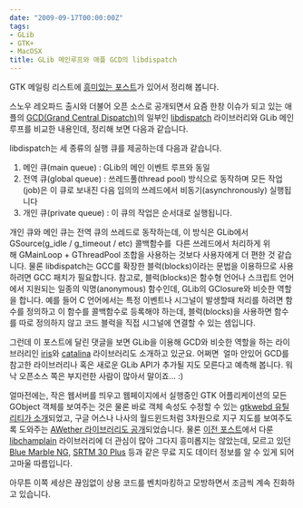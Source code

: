```yaml
---
date: "2009-09-17T00:00:00Z"
tags:
- GLib
- GTK+
- MacOSX
title: GLib 메인루프와 애플 GCD의 libdispatch
---
```


GTK 메일링 리스트에 [흥미있는 포스트](http://mail.gnome.org/archives/gtk-devel-list/2009-September/msg00036.html)가 있어서 정리해 봅니다.

스노우 레오파드 출시와 더불어 오픈 소스로 공개되면서 요즘 한창 이슈가 되고 있는 애플의 [GCD(Grand Central Dispatch)](http://arstechnica.com/open-source/news/2009/09/apple-opens-gcd-challenges-impede-adoption-on-linux.ars)의 일부인 [libdispatch](http://libdispatch.macosforge.org/) 라이브러리와 GLib 메인루프를 비교한 내용인데, 정리해 보면 다음과 같습니다.

libdispatch는 세 종류의 실행 큐를 제공하는데 다음과 같습니다.

1.  <span style="background-color:#ffffff;">메인 큐(main queue) : GLib의 메인 이벤트 루프와 동일</span>
2.  <span style="background-color:#ffffff;">전역 큐(global queue) : 쓰레드풀(thread pool) 방식으로 동작하며 모든 작업(job)은 이 큐로 보내진 다음 임의의 쓰레드에서 비동기(asynchronously) 실행됩니다</span>
3.  <span style="background-color:#ffffff;">개인 큐(private queue) : 이 큐의 작업은 순서대로 실행됩니다.</span>

개인 큐와 메인 큐는 전역 큐의 쓰레드로 동작하는데, 이 방식은 GLib에서 GSource(g\_idle / g\_timeout / etc) 콜백함수를  다른 쓰레드에서 처리하게 위해 GMainLoop + GThreadPool 조합을 사용하는 것보다 사용자에게 더 편한 것 같습니다. 물론 libdispatch는 GCC를 확장한 블럭(blocks)이라는 문법을 이용하므로 사용하려면 GCC 패치가 필요합니다. 참고로, 블럭(blocks)은 함수형 언어나 스크립트 언어에서 지원되는 일종의 익명(anonymous) 함수인데, GLib의 GClosure와 비슷한 역할을 합니다. 예를 들어 C 언어에서는 특정 이벤트나 시그널이 발생할때 처리를 하려면 함수를 정의하고 이 함수를 콜백함수로 등록해야 하는데, 블럭(blocks)을 사용하면 함수를 따로 정의하지 않고 코드 블럭을 직접 시그널에 연결할 수 있는 셈입니다.

그런데 이 포스트에 달린 댓글을 보면 GLib을 이용해 GCD와 비슷한 역할을 하는 라이브러리인 [iris](http://git.dronelabs.com/iris)와 [catalina](http://git.dronelabs.com/catalina) 라이브러리도 소개하고 있군요. 어쩌면  얼마 안있어 GCD를 참고한 라이브러리나 혹은 새로운 GLib API가 추가될 지도 모른다고 예측해 봅니다. 워낙 오픈소스 쪽은 부지런한 사람이 많아서 말이죠... :)

얼마전에는, 작은 웹서버를 띄우고 웹페이지에서 실행중인 GTK 어플리케이션의 모든 GObject 객체를 보여주는 것은 물론 바로 객체 속성도 수정할 수 있는 [gtkwebd 유틸리티가 소개](http://mail.gnome.org/archives/gtk-list/2009-September/msg00044.html)되었고, 구글 어스나 나사의 월드윈드처럼 3차원으로 지구 지도를 보여주도록 도와주는 [AWether 라이브러리도 공개](http://mail.gnome.org/archives/gtk-list/2009-September/msg00050.html)되었습니다. 물론 [이전 포스트](/2009/02/03/location-aware-softwares-in-linux/)에서 다룬 [libchamplain](http://projects.gnome.org/libchamplain/) 라이브러리에 더 관심이 많아 그다지 흥미롭지는 않았는데, 모르고 있던 [Blue Marble NG](http://earthobservatory.nasa.gov/Features/BlueMarble/), [SRTM 30 Plus](http://topex.ucsd.edu/WWW_html/srtm30_plus.html) 등과 같은 무료 지도 데이터 정보를 알 수 있게 되어 고마울 따름입니다.

아무튼 이쪽 세상은 끊임없이 상용 코드를 벤치마킹하고 모방하면서 조금씩 계속 진화하고 있습니다.
